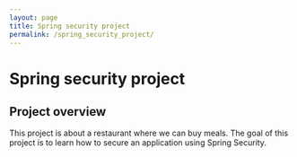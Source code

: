 ```yaml
---
layout: page
title: Spring security project
permalink: /spring_security_project/
---
```


# Spring security project

## Project overview
This project is about a restaurant where we can buy meals.
The goal of this project is to learn how to secure an application using Spring Security.